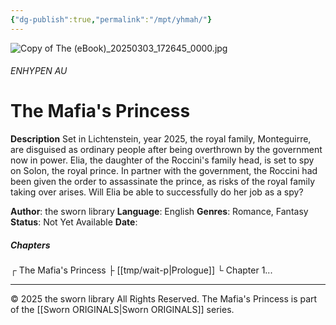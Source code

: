 ```yaml
---
{"dg-publish":true,"permalink":"/mpt/yhmah/"}
---
```


![Copy of The (eBook)_20250303_172645_0000.jpg](/img/user/a%20storage/Copy%20of%20The%20(eBook)_20250303_172645_0000.jpg)
###### ENHYPEN AU
# The Mafia's Princess

**Description**
Set in Lichtenstein, year 2025, the royal family, Monteguirre, are disguised as ordinary people after being overthrown by the government now in power.
Elia, the daughter of the Roccini's family head, is set to spy on Solon, the royal prince. In partner with the government, the Roccini had been given the order to assassinate the prince, as risks of the royal family taking over arises. Will Elia be able to successfully do her job as a spy?

**Author**: the sworn library
**Language**: English
**Genres**: Romance, Fantasy
**Status**: Not Yet Available
**Date**: 
##### Chapters
┌ The Mafia's Princess
├ [[tmp/wait-p\|Prologue]]
└ Chapter 1...


***
© 2025 the sworn library
All Rights Reserved.
The Mafia's Princess is part of the [[Sworn ORIGINALS\|Sworn ORIGINALS]] series.